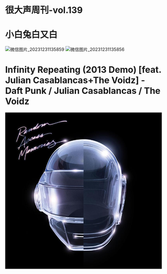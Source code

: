 # 很大声周刊-vol.139

# 小白兔白又白
![微信图片_20231231135859](https://github.com/hendasheng/HenDaShengWeekly/assets/20842136/2dc570ad-3c4d-4621-a7f1-b5244413a99b)
![微信图片_20231231135856](https://github.com/hendasheng/HenDaShengWeekly/assets/20842136/aa5d8b85-eab2-4a55-9d1f-5995e18449b7)


# Infinity Repeating (2013 Demo) [feat. Julian Casablancas+The Voidz] - Daft Punk / Julian Casablancas / The Voidz
![Alt text](image-47.png)